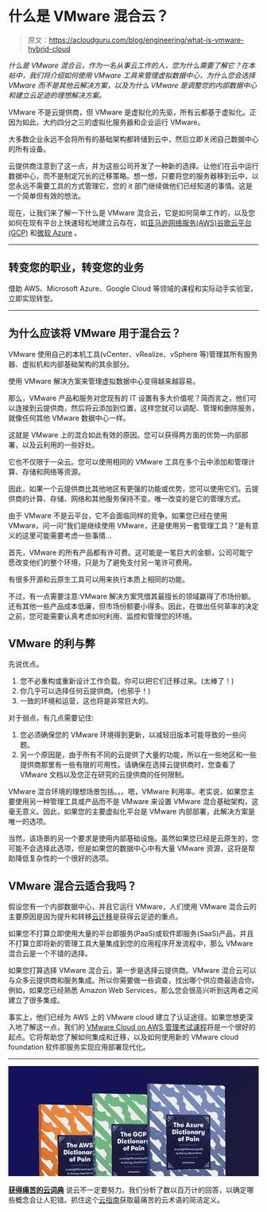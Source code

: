 # 什么是 VMware 混合云？

> 原文：<https://acloudguru.com/blog/engineering/what-is-vmware-hybrid-cloud>

*什么是 VMware 混合云，作为一名从事云工作的人，您为什么需要了解它？在本帖中，我们将介绍如何使用 VMware 工具来管理虚拟数据中心，为什么您会选择 VMware 而不是其他云解决方案，以及为什么 VMware 是调整您的内部数据中心和建立云足迹的理想解决方案。*

VMware 不是云提供商，但 VMware 是虚拟化的先驱，所有云都基于虚拟化。正因为如此，大约四分之三的虚拟化服务器和企业运行 VMware。

大多数企业永远不会将所有的基础架构都转储到云中，然后立即关闭自己数据中心的所有设备。

云提供商注意到了这一点，并为这些公司开发了一种新的选择。让他们在云中运行数据中心，而不是制定冗长的迁移策略。想一想，只要将您的服务器移到云中，以您永远不需要工具的方式管理它，您的 it 部门继续做他们已经知道的事情。这是一个简单但有效的想法。

现在，让我们来了解一下什么是 VMware 混合云，它是如何简单工作的，以及您如何在现有平台上快速轻松地建立云存在，如[亚马逊网络服务(AWS)](https://acloudguru.com/blog/engineering/what-is-amazon-web-services-aws)[谷歌云平台(GCP)](https://acloudguru.com/blog/engineering/what-is-google-cloud-platform-gcp) 和[微软 Azure](https://acloudguru.com/blog/engineering/what-is-microsoft-azure) 。

* * *

## **转变您的职业，转变您的业务**

借助 AWS、Microsoft Azure、Google Cloud 等领域的课程和实际动手实验室，立即实现转型。

* * *

## 为什么应该将 VMware 用于混合云？

VMware 使用自己的本机工具(vCenter、vRealize、vSphere 等)管理其所有服务器、虚拟机和内部基础架构的其余部分。

使用 VMware 解决方案来管理虚拟数据中心变得越来越容易。

那么，VMware 产品和服务对您现有的 IT 设置有多大价值呢？简而言之，他们可以连接到云提供商，然后将云添加到位置，这样您就可以调配、管理和删除服务，就像任何其他 VMware 数据中心一样。

这就是 VMware 上的混合如此有效的原因。您可以获得两方面的优势—内部部署，以及云利用的一些好处。

它也不仅限于一朵云。您可以使用相同的 VMware 工具在多个云中添加和管理计算、存储和网络等资源。

因此，如果一个云提供商比其他地区有更强的功能或优势，您可以使用它们。云提供商的计算、存储、网络和其他服务保持不变。唯一改变的是它的管理方式。

由于 VMware 不是云平台，它不会面临同样的竞争。如果您已经在使用 VMware，问一问“我们是继续使用 VMware，还是使用另一套管理工具？”是有意义的这里可能需要考虑一些事情…

首先，VMware 的所有产品都有许可费。这可能是一笔巨大的金额，公司可能宁愿改变他们的整个环境，只是为了避免支付另一笔许可费用。

有很多开源和云原生工具可以用来执行本质上相同的功能。

不过，有一点需要注意:VMware 解决方案凭借其最擅长的领域赢得了市场份额。还有其他一些产品成本低廉，但市场份额要小得多。因此，在做出任何草率的决定之前，您可能需要认真考虑如何利用、监控和管理您的环境。

## VMware 的利与弊

先说优点。

1.  您不必重构或重新设计工作负载。你可以把它们迁移过来。(太棒了！)
2.  你几乎可以选择任何云提供商。(也邪乎！)
3.  一致的环境和运营，这也将是非常巨大的。

对于弱点，有几点需要记住:

1.  您必须确保您的 VMware 环境得到更新，以减轻旧版本可能导致的一些问题。
2.  另一个原因是，由于所有不同的云提供了大量的功能，所以在一些地区和一些提供商那里有一些有限的可用性。请确保在选择云提供商时，您查看了 VMware 文档以及您正在研究的云提供商的任何限制。

VMware 混合环境的理想场景包括。。。嗯，VMware 利用率。老实说，如果您主要使用另一种管理工具或产品而不是 VMware 来设置 VMware 混合基础架构，这毫无意义。因此，如果您的主要虚拟化平台是 VMware 内部部署，此解决方案是唯一的选项。

当然，该场景的另一个要求是使用内部基础设施。虽然如果您已经是云原生的，您可能不会选择此选项，但是如果您的数据中心中有大量 VMware 资源，这将是帮助降低复杂性的一个很好的选项。

## VMware 混合云适合我吗？

假设您有一个内部数据中心，并且它运行 VMware，人们使用 VMware 混合云的主要原因是因为提升和转移[云迁移](https://acloudguru.com/blog/business/what-is-cloud-migration)是获得云足迹的重点。

如果您不打算立即使用大量的平台即服务(PaaS)或软件即服务(SaaS)产品，并且不打算立即将新的管理工具大量集成到您的应用程序开发流程中，那么 VMware 混合云是一个不错的选择。

如果您打算选择 VMware 混合云，第一步是选择云提供商。VMware 混合云可以与众多云提供商和服务集成。所以你需要做一些调查，找出哪个供应商最适合你。例如，如果您已经熟悉 Amazon Web Services，那么您会很高兴听到这两者之间建立了很多集成。

事实上，他们已经为 AWS 上的 VMware cloud 建立了认证途径。如果您想更深入地了解这一点，我们的 [VMware Cloud on AWS 管理考试课程](https://acloudguru.com/course/vmware-cloud-on-aws-management-exam-5vo-31-19)将是一个很好的起点。它将帮助您了解如何集成和迁移，以及如何使用新的 VMware cloud foundation 软件即服务实现应用部署现代化。

* * *

[![Complete guide to the Cloud and Dictionary ](img/93ebf63b88ab7fbd48705a01952ba688.png)](https://get.acloudguru.com/cloud-dictionary-of-pain)

[**获得痛苦的云词典**](https://get.acloudguru.com/cloud-dictionary-of-pain)
说云不一定要努力。我们分析了数以百万计的回答，以确定哪些概念会让人犯错。抓住这个[云指南](https://get.acloudguru.com/cloud-dictionary-of-pain)获取最痛苦的云术语的简洁定义。